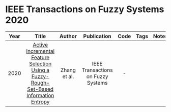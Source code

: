 # IEEE Transactions on Fuzzy Systems 2020

| Year |                                                Title                                                |    Author     | Publication |                                                Code                                                | Tags | Notes | Datasets|
|:----:|:---------------------------------------------------------------------------------------------------:|:-------------:|:-----------:|:--------------------------------------------------------------------------------------------------:|:----:|:-----:|:-----:|
| 2020 | [Active Incremental Feature Selection Using a Fuzzy-Rough-Set-Based Information Entropy](https://ieeexplore.ieee.org/document/8933450) | Zhang et al. | IEEE Transactions on Fuzzy Systems |  -   |      |       |   |   |

